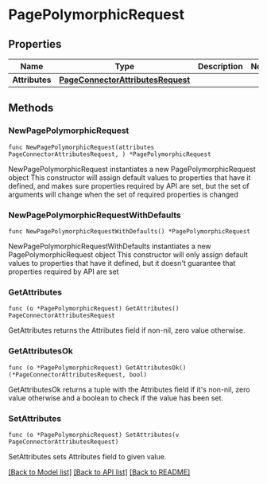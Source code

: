 # PagePolymorphicRequest

## Properties

Name | Type | Description | Notes
------------ | ------------- | ------------- | -------------
**Attributes** | [**PageConnectorAttributesRequest**](PageConnectorAttributesRequest.md) |  | 

## Methods

### NewPagePolymorphicRequest

`func NewPagePolymorphicRequest(attributes PageConnectorAttributesRequest, ) *PagePolymorphicRequest`

NewPagePolymorphicRequest instantiates a new PagePolymorphicRequest object
This constructor will assign default values to properties that have it defined,
and makes sure properties required by API are set, but the set of arguments
will change when the set of required properties is changed

### NewPagePolymorphicRequestWithDefaults

`func NewPagePolymorphicRequestWithDefaults() *PagePolymorphicRequest`

NewPagePolymorphicRequestWithDefaults instantiates a new PagePolymorphicRequest object
This constructor will only assign default values to properties that have it defined,
but it doesn't guarantee that properties required by API are set

### GetAttributes

`func (o *PagePolymorphicRequest) GetAttributes() PageConnectorAttributesRequest`

GetAttributes returns the Attributes field if non-nil, zero value otherwise.

### GetAttributesOk

`func (o *PagePolymorphicRequest) GetAttributesOk() (*PageConnectorAttributesRequest, bool)`

GetAttributesOk returns a tuple with the Attributes field if it's non-nil, zero value otherwise
and a boolean to check if the value has been set.

### SetAttributes

`func (o *PagePolymorphicRequest) SetAttributes(v PageConnectorAttributesRequest)`

SetAttributes sets Attributes field to given value.



[[Back to Model list]](../README.md#documentation-for-models) [[Back to API list]](../README.md#documentation-for-api-endpoints) [[Back to README]](../README.md)



